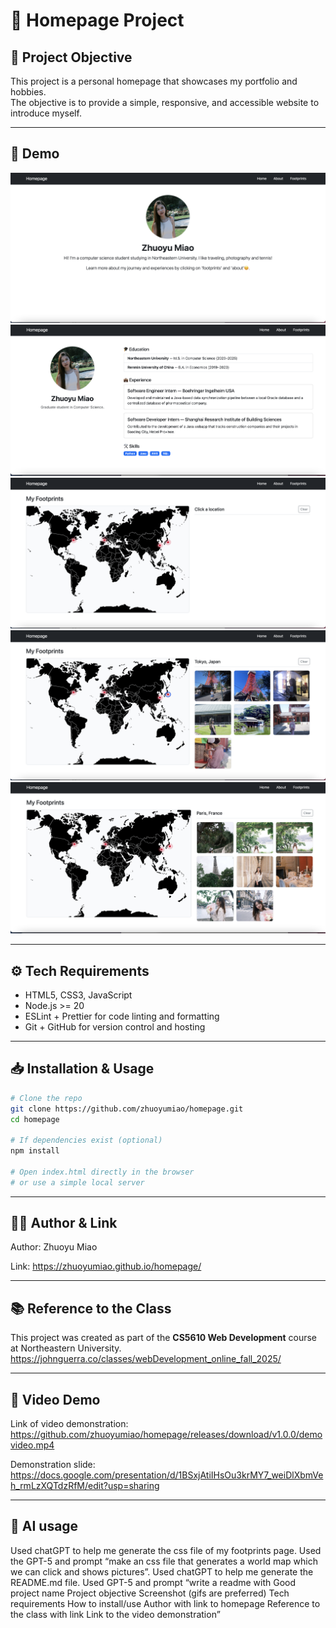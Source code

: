 # 🚀 Homepage Project

## 🎯 Project Objective
This project is a personal homepage that showcases my portfolio and hobbies.  
The objective is to provide a simple, responsive, and accessible website to introduce myself.

---

## 📸 Demo
![Demo Screenshot1](images/demo1.png)
![Demo Screenshot2](images/demo2.png)
![Demo Screenshot3](images/demo3.png)
![Demo Screenshot4](images/demo4.png)
![Demo Screenshot5](images/demo5.png)

---

## ⚙️ Tech Requirements
- HTML5, CSS3, JavaScript
- Node.js >= 20
- ESLint + Prettier for code linting and formatting
- Git + GitHub for version control and hosting

---

## 📥 Installation & Usage
```bash
# Clone the repo
git clone https://github.com/zhuoyumiao/homepage.git
cd homepage

# If dependencies exist (optional)
npm install

# Open index.html directly in the browser
# or use a simple local server
```

---

## 👩‍💻 Author & Link
Author: Zhuoyu Miao

Link: https://zhuoyumiao.github.io/homepage/

---

## 📚 Reference to the Class
This project was created as part of the **CS5610 Web Development** course at Northeastern University. https://johnguerra.co/classes/webDevelopment_online_fall_2025/

---

## 🎥 Video Demo
Link of video demonstration: https://github.com/zhuoyumiao/homepage/releases/download/v1.0.0/demovideo.mp4

Demonstration slide: https://docs.google.com/presentation/d/1BSxjAtiIHsOu3krMY7_weiDlXbmVeh_rmLzXQTdzRfM/edit?usp=sharing

---

## 🤖 AI usage
Used chatGPT to help me generate the css file of my footprints page. Used the GPT-5 and prompt “make an css file that generates a world map which we can click and shows pictures”.
Used chatGPT to help me generate the README.md file. Used GPT-5 and prompt “write a readme with Good project name Project objective Screenshot (gifs are preferred) Tech requirements How to install/use Author with link to homepage Reference to the class with link Link to the video demonstration”
